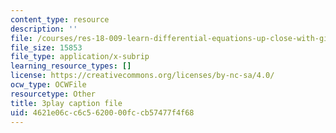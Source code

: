 ```yaml
---
content_type: resource
description: ''
file: /courses/res-18-009-learn-differential-equations-up-close-with-gilbert-strang-and-cleve-moler-fall-2015/4621e06cc6c5620000fccb57477f4f68_iVlHPDER0FA.srt
file_size: 15853
file_type: application/x-subrip
learning_resource_types: []
license: https://creativecommons.org/licenses/by-nc-sa/4.0/
ocw_type: OCWFile
resourcetype: Other
title: 3play caption file
uid: 4621e06c-c6c5-6200-00fc-cb57477f4f68
---
```

